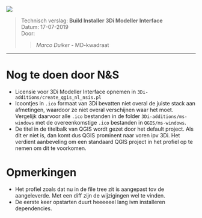 ![](https://md-kwadraat.nl/css/logo_met_text_transparant.png) 

>Technisch verslag: **Build Installer 3Di Modeller Interface**   
>Datum: 17-07-2019  
>Door:  
>>	*Marco Duiker* - MD-kwadraat

-------------------------------------------------


Nog te doen door N&S
====================

   - Licensie voor 3Di Modeller Interface opnemen in `3Di-additions/create_qgis_nl_nsis.pl`
   - Icoontjes in `.ico` formaat van 3Di bevatten niet overal de juiste stack aan afmetingen, waardoor ze niet overal verschijnen waar het moet.   
     Vergelijk daarvoor alle `.ico` bestanden in de folder `3Di-additions/ms-windows` met de overeenkomstige `.ico` bestanden in `QGIS/ms-windows`.
   - De titel in de titelbalk van QGIS wordt gezet door het default project. Als dit er niet is, dan komt dus QGIS prominent naar voren ipv 3Di. Het verdient aanbeveling om een standaard QGIS project in het profiel op te nemen om dit te voorkomen.
   

Opmerkingen
===========

   - Het profiel zoals dat nu in de file tree zit is aangepast tov de aangeleverde. Met een diff zijn de wijzigingen wel te vinden.
   - De eerste keer opstarten duurt heeeeeel lang ivm installeren dependencies.



